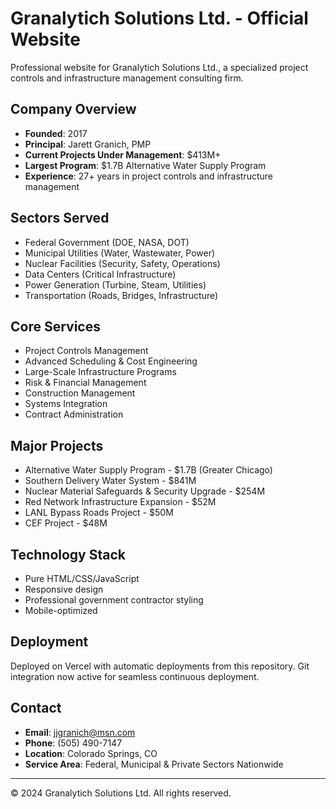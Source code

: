 # Granalytich Solutions Ltd. - Official Website

Professional website for Granalytich Solutions Ltd., a specialized project controls and infrastructure management consulting firm.

## Company Overview

- **Founded**: 2017
- **Principal**: Jarett Granich, PMP
- **Current Projects Under Management**: $413M+
- **Largest Program**: $1.7B Alternative Water Supply Program
- **Experience**: 27+ years in project controls and infrastructure management

## Sectors Served

- Federal Government (DOE, NASA, DOT)
- Municipal Utilities (Water, Wastewater, Power)
- Nuclear Facilities (Security, Safety, Operations)
- Data Centers (Critical Infrastructure)
- Power Generation (Turbine, Steam, Utilities)
- Transportation (Roads, Bridges, Infrastructure)

## Core Services

- Project Controls Management
- Advanced Scheduling & Cost Engineering
- Large-Scale Infrastructure Programs
- Risk & Financial Management
- Construction Management
- Systems Integration
- Contract Administration

## Major Projects

- Alternative Water Supply Program - $1.7B (Greater Chicago)
- Southern Delivery Water System - $841M
- Nuclear Material Safeguards & Security Upgrade - $254M
- Red Network Infrastructure Expansion - $52M
- LANL Bypass Roads Project - $50M
- CEF Project - $48M

## Technology Stack

- Pure HTML/CSS/JavaScript
- Responsive design
- Professional government contractor styling
- Mobile-optimized

## Deployment

Deployed on Vercel with automatic deployments from this repository. Git integration now active for seamless continuous deployment.

## Contact

- **Email**: jjgranich@msn.com
- **Phone**: (505) 490-7147
- **Location**: Colorado Springs, CO
- **Service Area**: Federal, Municipal & Private Sectors Nationwide

---

© 2024 Granalytich Solutions Ltd. All rights reserved.